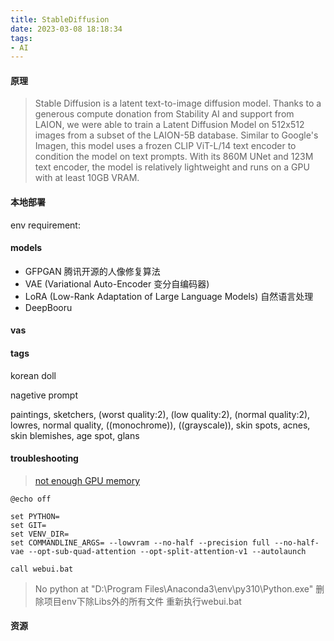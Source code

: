```yaml
---
title: StableDiffusion
date: 2023-03-08 18:18:34
tags:
- AI
---
```

#### 原理
> Stable Diffusion is a latent text-to-image diffusion model. Thanks to a generous compute donation from Stability AI and support from LAION, we were able to train a Latent Diffusion Model on 512x512 images from a subset of the LAION-5B database. Similar to Google's Imagen, this model uses a frozen CLIP ViT-L/14 text encoder to condition the model on text prompts. With its 860M UNet and 123M text encoder, the model is relatively lightweight and runs on a GPU with at least 10GB VRAM. 
#### 本地部署
env requirement:

#### models
+ GFPGAN 腾讯开源的人像修复算法
+ VAE (Variational Auto-Encoder 变分自编码器)
+ LoRA (Low-Rank Adaptation of Large Language Models) 自然语言处理
+ DeepBooru
#### vas

#### tags
korean doll

nagetive prompt

paintings, sketchers, (worst quality:2), (low quality:2), (normal quality:2), lowres, normal quality, ((monochrome)), ((grayscale)), skin spots, acnes, skin blemishes, age spot, glans

#### troubleshooting
> [not enough GPU memory](https://github.com/AUTOMATIC1111/stable-diffusion-webui/issues/8427)
```
@echo off

set PYTHON=
set GIT=
set VENV_DIR=
set COMMANDLINE_ARGS= --lowvram --no-half --precision full --no-half-vae --opt-sub-quad-attention --opt-split-attention-v1 --autolaunch 

call webui.bat
```
> No python at "D:\Program Files\Anaconda3\env\py310\Python.exe"
删除项目env下除Libs外的所有文件 重新执行webui.bat
#### 资源